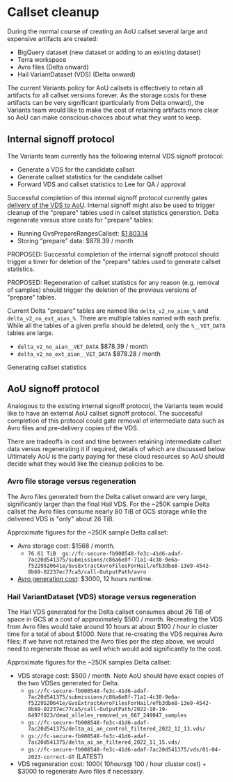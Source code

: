 # Callset cleanup

During the normal course of creating an AoU callset several large and expensive artifacts are created:

* BigQuery dataset (new dataset or adding to an existing dataset)
* Terra workspace
* Avro files (Delta onward)
* Hail VariantDataset (VDS) (Delta onward)

The current Variants policy for AoU callsets is effectively to retain all artifacts for all callset versions forever. As
the storage costs for these artifacts can be very significant (particularly from Delta onward), the Variants team would
like to make the cost of retaining artifacts more clear so AoU can make conscious choices about what they want to keep.


## Internal signoff protocol

The Variants team currently has the following internal VDS signoff protocol:

* Generate a VDS for the candidate callset
* Generate callset statistics for the candidate callset
* Forward VDS and callset statistics to Lee for QA / approval

Successful completion of this internal signoff protocol currently
gates [delivery of the VDS to AoU](../vds/delivery/Delivering%20a%20VDS.md). Internal signoff might also be used to
trigger cleanup of the "prepare" tables used in callset statistics generation. Delta regenerate versus store costs for
"prepare" tables:

* Running GvsPrepareRangesCallset: [$1,803.14](https://docs.google.com/spreadsheets/d/1fcmEVWvjsx4XFLT9ZUsruUznnlB94xKgDIIyCGu6ryQ/edit#gid=0)
* Storing "prepare" data: $878.39 / month

PROPOSED: Successful completion of the internal signoff protocol should trigger a timer for deletion of the "prepare"
tables used to generate callset statistics.

PROPOSED: Regeneration of callset statistics for any reason (e.g. removal of samples) should trigger the deletion of the
previous versions of "prepare" tables.

Current Delta "prepare" tables are named like `delta_v2_no_aian_%` and `delta_v2_no_ext_aian_%`. There are multiple
tables named with each prefix. While all the tables of a given prefix should be deleted, only the `%__VET_DATA` tables
are large.

* `delta_v2_no_aian__VET_DATA` $878.39 / month
* `delta_v2_no_ext_aian__VET_DATA` $878.28 / month

Generating callset statistics

## AoU signoff protocol

Analogous to the existing internal signoff protocol, the Variants team would like to have an external AoU callset
signoff protocol. The successful completion of this protocol could gate removal of intermediate data such as Avro files
and pre-delivery copies of the VDS.

There are tradeoffs in cost and time between retaining intermediate callset data versus regenerating it if required,
details of which are discussed below. Ultimately AoU is the party paying for these cloud resources so AoU should
decide what they would like the cleanup policies to be.

### Avro file storage versus regeneration

The Avro files generated from the Delta callset onward are very large, significantly larger than the final Hail VDS.
For the ~250K sample Delta callset the Avro files consume nearly 80 TiB of GCS storage while the delivered VDS is
"only" about 26 TiB.

Approximate figures for the ~250K sample Delta callset:

* Avro storage cost: $1568 / month.
  * `76.61 TiB  gs://fc-secure-fb908548-fe3c-41d6-adaf-7ac20d541375/submissions/c86a6e8f-71a1-4c38-9e6a-f5229520641e/GvsExtractAvroFilesForHail/efb3dbe8-13e9-4542-8b69-02237ec77ca5/call-OutputPath/avro`
* [Avro generation cost](https://docs.google.com/spreadsheets/d/1fcmEVWvjsx4XFLT9ZUsruUznnlB94xKgDIIyCGu6ryQ/edit#gid=0):
  $3000, 12 hours runtime.

### Hail VariantDataset (VDS) storage versus regeneration

The Hail VDS generated for the Delta callset consumes about 26 TiB of space in GCS at a cost of approximately $500 /
month. Recreating the VDS from Avro files would take around 10 hours at about $100 / hour in cluster time for a total of
about $1000. Note that re-creating the VDS requires Avro files; if we have not retained the Avro files per the step
above, we would need to regenerate those as well which would add significantly to the cost.

Approximate figures for the ~250K samples Delta callset:

* VDS storage cost: $500 / month. Note AoU should have exact copies of the two VDSes generated for Delta.
  * `gs://fc-secure-fb908548-fe3c-41d6-adaf-7ac20d541375/submissions/c86a6e8f-71a1-4c38-9e6a-f5229520641e/GvsExtractAvroFilesForHail/efb3dbe8-13e9-4542-8b69-02237ec77ca5/call-OutputPath/2022-10-19-6497f023/dead_alleles_removed_vs_667_249047_samples`
  * `gs://fc-secure-fb908548-fe3c-41d6-adaf-7ac20d541375/delta_ai_an_control_filtered_2022_12_13.vds/`
  * `gs://fc-secure-fb908548-fe3c-41d6-adaf-7ac20d541375/delta_ai_an_filtered_2022_11_15.vds/`
  * `gs://fc-secure-fb908548-fe3c-41d6-adaf-7ac20d541375/vds/01-04-2023-correct-GT` (LATEST)
* VDS regeneration cost: $1000 (~10 hours @ ~$100 / hour cluster cost) + $3000 to regenerate Avro files if necessary.
